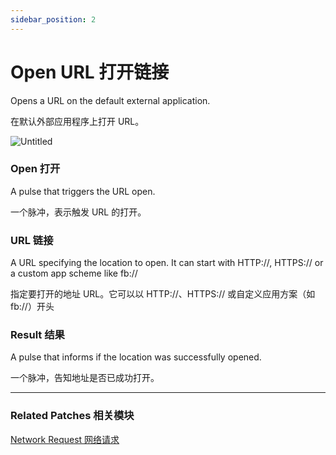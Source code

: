 ```yaml
---
sidebar_position: 2
---
```


# Open URL 打开链接

Opens a URL on the default external application.

在默认外部应用程序上打开 URL。

![Untitled](https://s3.us-west-2.amazonaws.com/secure.notion-static.com/658863a2-c841-4423-9754-16ab0ed5ead8/Untitled.png?X-Amz-Algorithm=AWS4-HMAC-SHA256&X-Amz-Content-Sha256=UNSIGNED-PAYLOAD&X-Amz-Credential=AKIAT73L2G45EIPT3X45%2F20220602%2Fus-west-2%2Fs3%2Faws4_request&X-Amz-Date=20220602T164751Z&X-Amz-Expires=86400&X-Amz-Signature=08cc81ea7f452cf12f920a684b1024e37c9d6541e25e58dffed2e14cc985f783&X-Amz-SignedHeaders=host&response-content-disposition=filename%20%3D%22Untitled.png%22&x-id=GetObject)

### Open 打开

A pulse that triggers the URL open.

一个脉冲，表示触发 URL 的打开。

### URL 链接

A URL specifying the location to open. It can start with HTTP://, HTTPS:// or a custom app scheme like fb://

指定要打开的地址 URL。它可以以 HTTP://、HTTPS:// 或自定义应用方案（如 fb://）开头

### Result 结果

A pulse that informs if the location was successfully opened.

一个脉冲，告知地址是否已成功打开。

------

### Related Patches 相关模块

[Network Request 网络请求](./Network%20Request)
